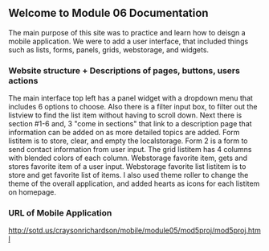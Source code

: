 ## Welcome to Module 06 Documentation

The main purpose of this site was to practice and learn how to deisgn a mobile application. We were to add a user interface, that included things such as lists, forms, panels, grids, webstorage, and widgets.

### Website structure + Descriptions of pages, buttons, users actions

The main interface top left has a panel widget with a dropdown menu that includes 6 options to choose. Also there is a filter input box, to filter out the listview to find the list item without having to scroll down. Next there is section #1-6 and, 3 "come in sections" that link to a description page that information can be added on as more detailed topics are added. Form listitem is to store, clear, and empty the localstorage. Form 2 is a form to send contact information from user input. The grid listitem has 4 columns with blended colors of each column. Webstorage favorite item, gets and stores favorite item of a user input. Webstorage favorite list listitem is to store and get favorite list of items. I also used theme roller to change the theme of the overall application, and added hearts as icons for each listitem on homepage.



### URL of Mobile Application

http://sotd.us/craysonrichardson/mobile/module05/mod5proj/mod5proj.html
